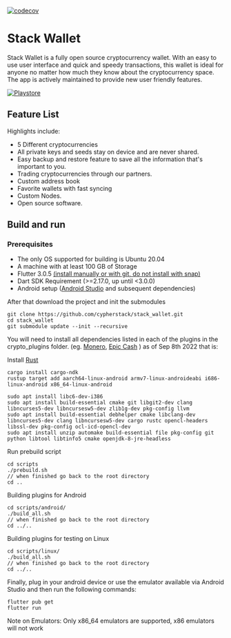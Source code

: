 [![codecov](https://codecov.io/gh/cypherstack/stack_wallet/branch/main/graph/badge.svg?token=PM1N56UTEW)](https://codecov.io/gh/cypherstack/stack_wallet)

# Stack Wallet
Stack Wallet is a fully open source cryptocurrency wallet. With an easy to use user interface and quick and speedy transactions, this wallet is ideal for anyone no matter how much they know about the cryptocurrency space. The app is actively maintained to provide new user friendly features.

[![Playstore](https://bluewallet.io/img/play-store-badge.svg)](https://play.google.com/store/apps/details?id=com.cypherstack.stackwallet)

## Feature List

Highlights include:
- 5 Different cryptocurrencies
- All private keys and seeds stay on device and are never shared.
- Easy backup and restore feature to save all the information that's important to you.
- Trading cryptocurrencies through our partners.
- Custom address book
- Favorite wallets with fast syncing
- Custom Nodes.
- Open source software.

## Build and run
### Prerequisites
- The only OS supported for building is Ubuntu 20.04
- A machine with at least 100 GB of Storage
- Flutter 3.0.5 [(install manually or with git, do not install with snap)](https://docs.flutter.dev/get-started/install)
- Dart SDK Requirement (>=2.17.0, up until <3.0.0)
- Android setup ([Android Studio](https://developer.android.com/studio) and subsequent dependencies)

After that download the project and init the submodules
```
git clone https://github.com/cypherstack/stack_wallet.git
cd stack_wallet
git submodule update --init --recursive
```

You will need to install all dependencies listed in each of the plugins in the crypto_plugins folder. (eg. [Monero](https://github.com/cypherstack/flutter_libmonero), [Epic Cash](https://github.com/cypherstack/flutter_libepiccash) ) as of Sep 8th 2022 that is:

Install [Rust](https://www.rust-lang.org/tools/install)
```
cargo install cargo-ndk
rustup target add aarch64-linux-android armv7-linux-androideabi i686-linux-android x86_64-linux-android

sudo apt install libc6-dev-i386
sudo apt install build-essential cmake git libgit2-dev clang libncurses5-dev libncursesw5-dev zlib1g-dev pkg-config llvm 
sudo apt install build-essential debhelper cmake libclang-dev libncurses5-dev clang libncursesw5-dev cargo rustc opencl-headers libssl-dev pkg-config ocl-icd-opencl-dev
sudo apt install unzip automake build-essential file pkg-config git python libtool libtinfo5 cmake openjdk-8-jre-headless
```

Run prebuild script

```
cd scripts
./prebuild.sh
// when finished go back to the root directory
cd ..
```

Building plugins for Android
```
cd scripts/android/
./build_all.sh
// when finished go back to the root directory
cd ../..
```

Building plugins for testing on Linux

```
cd scripts/linux/
./build_all.sh
// when finished go back to the root directory
cd ../..
```

Finally, plug in your android device or use the emulator available via Android Studio and then run the following commands:
```
flutter pub get
flutter run
```

Note on Emulators: Only x86_64 emulators are supported, x86 emulators will not work
